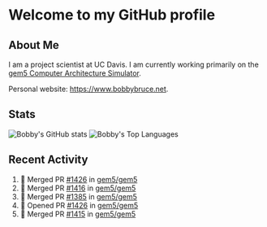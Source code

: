 # Welcome to my GitHub profile

## About Me

I am a project scientist at UC Davis. I am currently working primarily on the [gem5 Computer Architecture Simulator](https://github.com/gem5).

Personal website: <https://www.bobbybruce.net>.

## Stats

![Bobby's GitHub stats](https://github-readme-stats.vercel.app/api?username=bobbyrbruce&show_icons=true&theme=responsive&include_all_commits=true&count_private=true&show=reviews&disable_animations=true)
![Bobby's Top Languages ](https://github-readme-stats.vercel.app/api/top-langs/?username=bobbyrbruce&layout=compact&theme=responsive&count_private=true&langs_count=10&disable_animations=true)

## Recent Activity

<!--START_SECTION:activity-->
1. 🎉 Merged PR [#1426](https://github.com/gem5/gem5/pull/1426) in [gem5/gem5](https://github.com/gem5/gem5)
2. 🎉 Merged PR [#1416](https://github.com/gem5/gem5/pull/1416) in [gem5/gem5](https://github.com/gem5/gem5)
3. 🎉 Merged PR [#1385](https://github.com/gem5/gem5/pull/1385) in [gem5/gem5](https://github.com/gem5/gem5)
4. 💪 Opened PR [#1426](https://github.com/gem5/gem5/pull/1426) in [gem5/gem5](https://github.com/gem5/gem5)
5. 🎉 Merged PR [#1415](https://github.com/gem5/gem5/pull/1415) in [gem5/gem5](https://github.com/gem5/gem5)
<!--END_SECTION:activity-->
